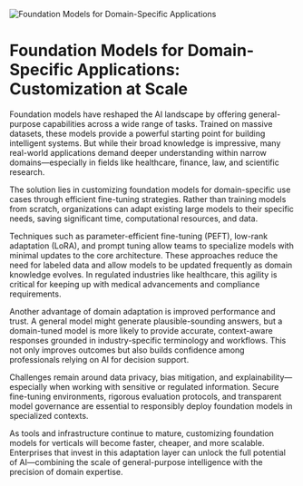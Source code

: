 ![Foundation Models for Domain-Specific Applications](https://serokell.io/files/of/ofzbceh0.Foundation_models_pic1.png)

# Foundation Models for Domain-Specific Applications: Customization at Scale

Foundation models have reshaped the AI landscape by offering general-purpose capabilities across a wide range of tasks. Trained on massive datasets, these models provide a powerful starting point for building intelligent systems. But while their broad knowledge is impressive, many real-world applications demand deeper understanding within narrow domains—especially in fields like healthcare, finance, law, and scientific research.

The solution lies in customizing foundation models for domain-specific use cases through efficient fine-tuning strategies. Rather than training models from scratch, organizations can adapt existing large models to their specific needs, saving significant time, computational resources, and data.

Techniques such as parameter-efficient fine-tuning (PEFT), low-rank adaptation (LoRA), and prompt tuning allow teams to specialize models with minimal updates to the core architecture. These approaches reduce the need for labeled data and allow models to be updated frequently as domain knowledge evolves. In regulated industries like healthcare, this agility is critical for keeping up with medical advancements and compliance requirements.

Another advantage of domain adaptation is improved performance and trust. A general model might generate plausible-sounding answers, but a domain-tuned model is more likely to provide accurate, context-aware responses grounded in industry-specific terminology and workflows. This not only improves outcomes but also builds confidence among professionals relying on AI for decision support.

Challenges remain around data privacy, bias mitigation, and explainability—especially when working with sensitive or regulated information. Secure fine-tuning environments, rigorous evaluation protocols, and transparent model governance are essential to responsibly deploy foundation models in specialized contexts.

As tools and infrastructure continue to mature, customizing foundation models for verticals will become faster, cheaper, and more scalable. Enterprises that invest in this adaptation layer can unlock the full potential of AI—combining the scale of general-purpose intelligence with the precision of domain expertise.

